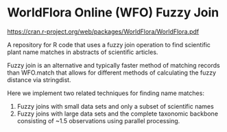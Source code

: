 # WorldFlora Online (WFO) Fuzzy Join

https://cran.r-project.org/web/packages/WorldFlora/WorldFlora.pdf

A repository for R code that uses a fuzzy join operation to find scientific plant name matches in abstracts
of scientific articles.

Fuzzy join is an alternative and typically faster method of matching records than WFO.match that allows for
different methods of calculating the fuzzy distance via stringdist. 

Here we implement two related techniques for finding name matches: 
1) Fuzzy joins with small data sets and only a subset of scientific names
2) Fuzzy joins with large data sets and the complete taxonomic backbone consisting of ~1.5 observations
   using parallel processing.
